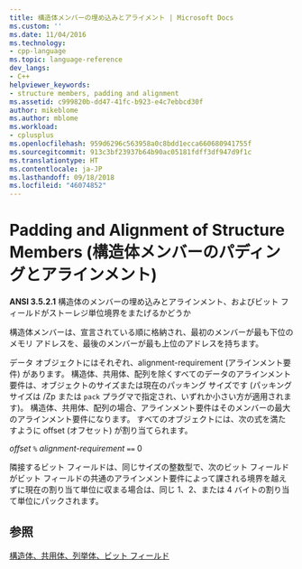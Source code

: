 ```yaml
---
title: 構造体メンバーの埋め込みとアライメント | Microsoft Docs
ms.custom: ''
ms.date: 11/04/2016
ms.technology:
- cpp-language
ms.topic: language-reference
dev_langs:
- C++
helpviewer_keywords:
- structure members, padding and alignment
ms.assetid: c999820b-dd47-41fc-b923-e4c7ebbcd30f
author: mikeblome
ms.author: mblome
ms.workload:
- cplusplus
ms.openlocfilehash: 959d6296c563958a0c8bdd1ecca660680941755f
ms.sourcegitcommit: 913c3bf23937b64b90ac05181fdff3df947d9f1c
ms.translationtype: HT
ms.contentlocale: ja-JP
ms.lasthandoff: 09/18/2018
ms.locfileid: "46074852"
---
```

# <a name="padding-and-alignment-of-structure-members"></a>Padding and Alignment of Structure Members (構造体メンバーのパディングとアラインメント)

**ANSI 3.5.2.1** 構造体のメンバーの埋め込みとアラインメント、およびビット フィールドがストーレジ単位境界をまたげるかどうか

構造体メンバーは、宣言されている順に格納され、最初のメンバーが最も下位のメモリ アドレスを、最後のメンバーが最も上位のアドレスを持ちます。

データ オブジェクトにはそれぞれ、alignment-requirement (アラインメント要件) があります。 構造体、共用体、配列を除くすべてのデータのアラインメント要件は、オブジェクトのサイズまたは現在のパッキング サイズです (パッキング サイズは /Zp または `pack` プラグマで指定され、いずれか小さい方が適用されます)。 構造体、共用体、配列の場合、アラインメント要件はそのメンバーの最大のアラインメント要件になります。 すべてのオブジェクトには、次の式を満たすように offset (オフセット) が割り当てられます。

*offset*  `%` *alignment-requirement* `==` 0

隣接するビット フィールドは、同じサイズの整数型で、次のビット フィールドがビット フィールドの共通のアラインメント要件によって課される境界を越えずに現在の割り当て単位に収まる場合は、同じ 1、2、または 4 バイトの割り当て単位にパックされます。

## <a name="see-also"></a>参照

[構造体、共用体、列挙体、ビット フィールド](../c-language/structures-unions-enumerations-and-bit-fields.md)